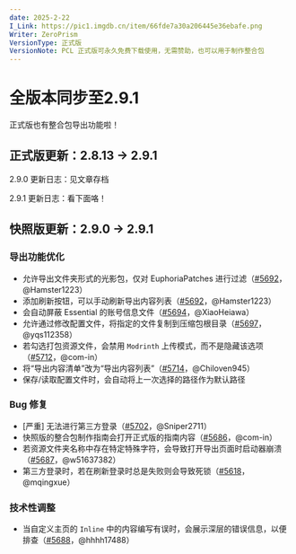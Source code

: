 ```yaml
---
date: 2025-2-22
I_Link: https://pic1.imgdb.cn/item/66fde7a30a206445e36ebafe.png
Writer: ZeroPrism
VersionType: 正式版
VersionNote: PCL 正式版可永久免费下载使用，无需赞助，也可以用于制作整合包
---
```

# 全版本同步至2.9.1

正式版也有整合包导出功能啦！

## 正式版更新：2.8.13 → 2.9.1

2.9.0 更新日志：见文章存档

2.9.1 更新日志：看下面咯！

## 快照版更新：2.9.0 → 2.9.1

###  导出功能优化
  - 允许导出文件夹形式的光影包，仅对 EuphoriaPatches 进行过滤（[#5692](https://github.com/Hex-Dragon/PCL2/issues/5692)，@Hamster1223）
  - <paracolor color="Green"/>添加刷新按钮，可以手动刷新导出内容列表（[#5692](https://github.com/Hex-Dragon/PCL2/issues/5692)，@Hamster1223）
  - 会自动屏蔽 Essential 的账号信息文件（[#5694](https://github.com/Hex-Dragon/PCL2/issues/5694)，@XiaoHeiawa）
  - <paracolor color="Green"/>允许通过修改配置文件，将指定的文件复制到压缩包根目录（[#5697](https://github.com/Hex-Dragon/PCL2/issues/5697)，@yqs112358）
  - 若勾选打包资源文件，会禁用 `Modrinth` 上传模式，而不是隐藏该选项（[#5712](https://github.com/Hex-Dragon/PCL2/issues/5712)，@com-in）
  - 将“导出内容清单”改为“导出内容列表”（[#5714](https://github.com/Hex-Dragon/PCL2/issues/5714)，@Chiloven945）
  - 保存/读取配置文件时，会自动将上一次选择的路径作为默认路径

### Bug 修复
  - <paracolor color="Red"/>[严重] 无法进行第三方登录（[#5702](https://github.com/Hex-Dragon/PCL2/issues/5702)，@Sniper2711）
  - 快照版的整合包制作指南会打开正式版的指南内容（[#5686](https://github.com/Hex-Dragon/PCL2/issues/5686)，@com-in）
  - 若资源文件夹名称中存在特定特殊字符，会导致打开导出页面时启动器崩溃（[#5687](https://github.com/Hex-Dragon/PCL2/issues/5687)，@w51637382）
  - 第三方登录时，若在刷新登录时总是失败则会导致死锁（[#5618](https://github.com/Hex-Dragon/PCL2/issues/5618)，@mqingxue）

### 技术性调整
  - 当自定义主页的 `Inline` 中的内容编写有误时，会展示深层的错误信息，以便排查（[#5688](https://github.com/Hex-Dragon/PCL2/issues/5688)，@hhhh17488）
